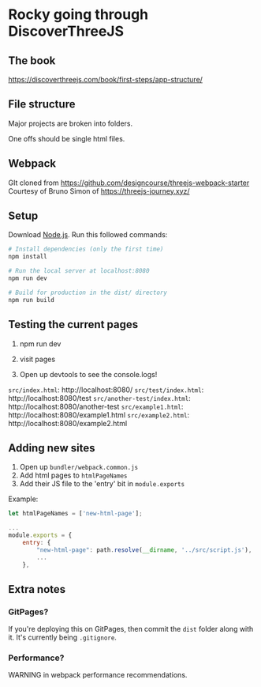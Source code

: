 # Rocky going through DiscoverThreeJS


## The book
https://discoverthreejs.com/book/first-steps/app-structure/

## File structure

Major projects are broken into folders.

One offs should be single html files.



## Webpack
GIt cloned from https://github.com/designcourse/threejs-webpack-starter
Courtesy of Bruno Simon of https://threejs-journey.xyz/

## Setup
Download [Node.js](https://nodejs.org/en/download/).
Run this followed commands:

``` bash
# Install dependencies (only the first time)
npm install

# Run the local server at localhost:8080
npm run dev

# Build for production in the dist/ directory
npm run build
```

## Testing the current pages

1. npm run dev

2. visit pages

3. Open up devtools to see the console.logs!

`src/index.html`: http://localhost:8080/
`src/test/index.html`: http://localhost:8080/test
`src/another-test/index.html`: http://localhost:8080/another-test
`src/example1.html`: http://localhost:8080/example1.html
`src/example2.html`: http://localhost:8080/example2.html


## Adding new sites

1. Open up `bundler/webpack.common.js`
2. Add html pages to `htmlPageNames`
3. Add their JS file to the 'entry' bit in `module.exports`


Example:
```js
let htmlPageNames = ['new-html-page'];

...
module.exports = {
    entry: { 
        "new-html-page": path.resolve(__dirname, '../src/script.js'), 
        ...
    },
```


## Extra notes
### GitPages?
If you're deploying this on GitPages, then commit the `dist` folder along with it. It's currently being `.gitignore`.

### Performance?
WARNING in webpack performance recommendations.


